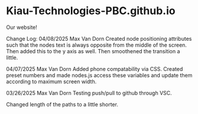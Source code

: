 # Kiau-Technologies-PBC.github.io
Our website!


Change Log:
04/08/2025
Max Van Dorn
Created node positioning attributes such that the nodes text is always opposite from the middle of the screen. 
Then added this to the y axis as well. Then smoothened the transition a little. 

04/07/2025
Max Van Dorn
Added phone compatability via CSS. Created preset numbers and made nodes.js access these variables and update them according to maximum screen width. 

03/26/2025
Max Van Dorn
Testing push/pull to github through VSC.

Changed length of the paths to a little shorter.